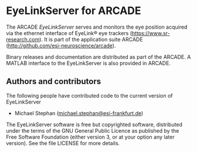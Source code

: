 EyeLinkServer for ARCADE
========================

The ARCADE *EyeLinkServer* serves and monitors the eye position acquired via the 
ethernet interface of EyeLink® eye trackers (https://www.sr-research.com). It is
part of the application suite ARCADE (http://github.com/esi-neuroscience/arcade).

Binary releases and documentation are distributed as part of the ARCADE. A MATLAB 
interface to the EyeLinkServer is also provided in ARCADE.


Authors and contributors
------------------------
The following people have contributed code to the current version of EyeLinkServer

* Michael Stephan (michael.stephan@esi-frankfurt.de)

The EyeLinkServer software is free but copyrighted software, distributed
under the terms of the GNU General Public Licence as published by
the Free Software Foundation (either version 3, or at your option
any later version). See the file LICENSE for more details.


